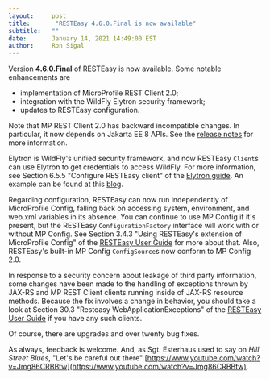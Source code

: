 ```yaml
---
layout:     post
title:       "RESTEasy 4.6.0.Final is now available"
subtitle:   ""
date:       January 14, 2021 14:49:00 EST
author:     Ron Sigal
---
```

Version **4.6.0.Final** of RESTEasy is now available. Some notable enhancements are

* implementation of MicroProfile REST Client 2.0;
* integration with the WildFly Elytron security framework;
* updates to RESTEasy configuration.

Note that MP REST Client 2.0 has backward incompatible changes. In particular, it now depends on Jakarta EE 8 APIs. See the [release notes](https://projects.eclipse.org/projects/technology.microprofile/releases/rest-client-2.0) for more information.

Elytron is WildFly's unified security framework, and now RESTEasy `Client`s can use Elytron to get credentials to access WildFly. For more information, see Section 6.5.5 "Configure RESTEasy client" of the [Elytron guide](https://docs.wildfly.org/22/WildFly_Elytron_Security.html). An example can be found at this [blog](https://wildfly-security.github.io/wildfly-elytron/blog/resteasy-elytron-client-integration/).

Regarding configuration, RESTEasy can now run independently of MicroProfile Config, falling back on accessing system, environment, and web.xml variables in its absence. You can continue to use MP Config if it's present, but the RESTEasy `ConfigurationFactory` interface will work with or without MP Config. See Section 3.4.3 "Using RESTEasy's extension of MicroProfile Config" of the [RESTEasy User Guide](https://docs.jboss.org/resteasy/docs/4.6.0.Final/userguide/html/index.html) for more about that. Also, RESTEasy's built-in MP Config `ConfigSource`s now conform to MP Config 2.0.

In response to a security concern about leakage of third party information, some changes have been made to the handling of exceptions thrown by JAX-RS and MP REST Client clients running inside of JAX-RS resource methods. Because the fix involves a change in behavior, you should take a look at Section 
30.3 "Resteasy WebApplicationExceptions" of the [RESTEasy User Guide](https://docs.jboss.org/resteasy/docs/4.6.0.Final/userguide/html/index.html) if you have any such clients.

Of course, there are upgrades and over twenty bug fixes.

As always, feedback is welcome. And, as Sgt. Esterhaus used to say on *Hill Street Blues*, "Let's be careful out there" [https://www.youtube.com/watch?v=Jmg86CRBBtw](https://www.youtube.com/watch?v=Jmg86CRBBtw).